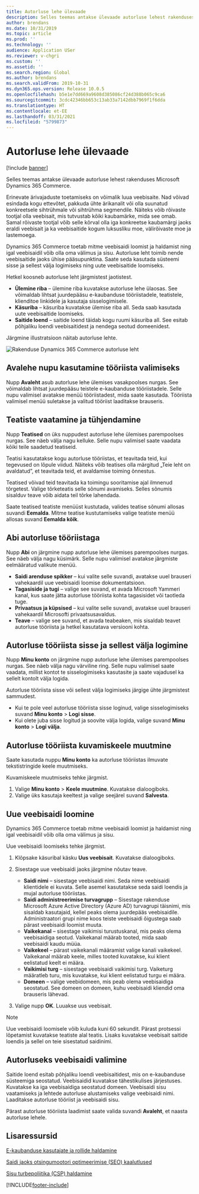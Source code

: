 ```yaml
---
title: Autorluse lehe ülevaade
description: Selles teemas antakse ülevaade autorluse lehest rakenduses Microsoft Dynamics 365 Commerce.
author: brendans
ms.date: 10/31/2019
ms.topic: article
ms.prod: ''
ms.technology: ''
audience: Application USer
ms.reviewer: v-chgri
ms.custom: ''
ms.assetid: ''
ms.search.region: Global
ms.author: brendans
ms.search.validFrom: 2019-10-31
ms.dyn365.ops.version: Release 10.0.5
ms.openlocfilehash: b5e1e7dd669a9608d385086cf24d388b065c9ca6
ms.sourcegitcommit: 3cdc42346bb653c13ab33a7142dbb7969f1f6dda
ms.translationtype: HT
ms.contentlocale: et-EE
ms.lasthandoff: 03/31/2021
ms.locfileid: "5799873"
---
```

# <a name="authoring-page-overview"></a>Autorluse lehe ülevaade

  
 [!include [banner](includes/banner.md)]

Selles teemas antakse ülevaade autorluse lehest rakenduses Microsoft Dynamics 365 Commerce.

Erinevate ärivajaduste toetamiseks on võimalik luua veebisaite. Nad võivad esindada kogu ettevõtet, pakkuda ühte ärikanalit või olla suunatud konkreetsele sihtrühmale või sihtrühma segmendile. Näiteks võib rõivaste tootjal olla veebisait, mis tutvustab kõiki kaubamärke, mida see omab. Samal rõivaste tootjal võib selle kõrval olla iga konkreetse kaubamärgi jaoks eraldi veebisait ja ka veebisaitide kogum luksusliku moe, välirõivaste moe ja lastemoega.

Dynamics 365 Commerce toetab mitme veebisaidi loomist ja haldamist ning igal veebisaidil võib olla oma välimus ja sisu. Autorluse leht toimib nende veebisaitide jaoks ühise pääsupunktina. Saate seda kasutada süsteemi sisse ja sellest välja logimiseks ning uute veebisaitide loomiseks.

Hetkel koosneb autorluse leht järgmistest jaotistest.

- **Ülemine riba** – ülemine riba kuvatakse autorluse lehe ülaosas. See võimaldab lihtsat juurdepääsu e-kaubanduse tööriistadele, teatistele, klienditoe linkidele ja kasutaja sisselogimisele.
- **Käsuriba** – käsuriba kuvatakse ülemise riba all. Seda saab kasutada uute veebisaitide loomiseks.
- **Saitide loend** – saitide loend täidab kogu ruumi käsuriba all. See esitab põhjaliku loendi veebisaitidest ja nendega seotud domeenidest.

Järgmine illustratsioon näitab autorluse lehte.

![Rakenduse Dynamics 365 Commerce autorluse leht](../commerce/media/authoring_tools_01.png)

## <a name="use-the-home-button-to-select-a-tool"></a>Avalehe nupu kasutamine tööriista valimiseks

Nupp **Avaleht** asub autorluse lehe ülemises vasakpoolses nurgas. See võimaldab lihtsat juurdepääsu teistele e-kaubanduse tööriistadele. Selle nupu valimisel avatakse menüü tööriistadest, mida saate kasutada. Tööriista valimisel menüü suletakse ja valitud tööriist laaditakse brauseris.

## <a name="view-and-clear-notifications"></a>Teatiste vaatamine ja tühjendamine

Nupp **Teatised** on üks nuppudest autorluse lehe ülemises parempoolses nurgas. See näeb välja nagu kelluke. Selle nupu valimisel saate vaadata kõiki teile saadetud teatiseid.

Teatisi kasutatakse kogu autorluse tööriistas, et teavitada teid, kui tegevused on lõpule viidud. Näiteks võib teatises olla märgitud „Teie leht on avaldatud”, et teavitada teid, et avaldamise toiming õnnestus.

Teatised võivad teid teavitada ka toimingu sooritamise ajal ilmnenud tõrgetest. Valige tõrketeatis selle sõnumi avamiseks. Selles sõnumis sisalduv teave võib aidata teil tõrke lahendada.

Saate teatised teatiste menüüst kustutada, valides teatise sõnumi allosas suvandi **Eemalda**. Mitme teatise kustutamiseks valige teatiste menüü allosas suvand **Eemalda kõik**.

## <a name="get-help-with-the-authoring-tool"></a>Abi autorluse tööriistaga

Nupp **Abi** on järgmine nupp autorluse lehe ülemises parempoolses nurgas. See näeb välja nagu küsimärk. Selle nupu valimisel avatakse järgmiste eelmääratud valikute menüü.

- **Saidi arenduse spikker** – kui valite selle suvandi, avatakse uuel brauseri vahekaardil uue veebisaidi loomise dokumentatsioon.
- **Tagasiside ja tugi** – valige see suvand, et avada Microsoft Yammeri kanal, kus saate jätta autorluse tööriista kohta tagasisidet või taotleda tuge.
- **Privaatsus ja küpsised** – kui valite selle suvandi, avatakse uuel brauseri vahekaardil Microsofti privaatsusavaldus.
- **Teave** – valige see suvand, et avada teabeaken, mis sisaldab teavet autorluse tööriista ja hetkel kasutatava versiooni kohta.

## <a name="sign-in-to-and-out-of-the-authoring-tool"></a>Autorluse tööriista sisse ja sellest välja logimine

Nupp **Minu konto** on järgmine nupp autorluse lehe ülemises parempoolses nurgas. See näeb välja nagu värviline ring. Selle nupu valimisel saate vaadata, millist kontot te sisselogimiseks kasutasite ja saate vajadusel ka sellelt kontolt välja logida.

Autorluse tööriista sisse või sellest välja logimiseks järgige ühte järgmistest sammudest.

- Kui te pole veel autorluse tööriista sisse loginud, valige sisselogimiseks suvand **Minu konto** \> **Logi sisse**.
- Kui olete juba sisse logitud ja soovite välja logida, valige suvand **Minu konto** \> **Logi välja**.

## <a name="change-the-display-language-of-the-authoring-tool"></a>Autorluse tööriista kuvamiskeele muutmine

Saate kasutada nuppu **Minu konto** ka autorluse tööriistas ilmuvate tekstistringide keele muutmiseks.

Kuvamiskeele muutmiseks tehke järgmist.

1. Valige **Minu konto** \> **Keele muutmine**. Kuvatakse dialoogiboks.
1. Valige üks kasutaja keeltest ja valige seejärel suvand **Salvesta**.

## <a name="create-a-new-website"></a>Uue veebisaidi loomine

Dynamics 365 Commerce toetab mitme veebisaidi loomist ja haldamist ning igal veebisaidil võib olla oma välimus ja sisu.

Uue veebisaidi loomiseks tehke järgmist.

1. Klõpsake käsuribal käsku **Uus veebisait**. Kuvatakse dialoogiboks.
2. Sisestage uue veebisaidi jaoks järgmine nõutav teave.

    - **Saidi nimi** – sisestage veebisaidi nimi. Seda nime veebisaidi klientidele ei kuvata. Selle asemel kasutatakse seda saidi loendis ja mujal autorluse tööriistas.
    - **Saidi administreerimise turvagrupp** – Sisestage rakenduse Microsoft Azure Active Directory (Azure AD) turvagrupi täisnimi, mis sisaldab kasutajaid, kellel peaks olema juurdepääs veebisaidile. Administraatori grupi nime koos teiste veebisaidi õigustega saab pärast veebisaidi loomist muuta.
    - **Vaikekanal** – sisestage vaikimisi turustuskanal, mis peaks olema veebisaidiga seotud. Vaikekanal määrab tooted, mida saab veebisaidi kaudu müüa.
    - **Vaikekeel** – pärast vaikekanali määramist valige kanali vaikekeel. Vaikekanal määrab keele, milles tooted kuvatakse, kui klient eelistatud keelt ei määra.
    - **Vaikimisi turg** – sisestage veebisaidi vaikimisi turg. Vaiketurg määratleb turu, mis kuvatakse, kui klient eelistatud turgu ei määra.
    - **Domeen** – valige veebidomeen, mis peab olema veebisaidiga seostatud. See domeen on domeen, kuhu veebisaidi kliendid oma brauseris lähevad.

1. Valige nupp **OK**. Luuakse uus veebisait.

> [!NOTE]
> Uue veebisaidi loomisele võib kuluda kuni 60 sekundit. Pärast protsessi lõpetamist kuvatakse teatiste alal teatis. Lisaks kuvatakse veebisait saitide loendis ja sellel on teie sisestatud saidinimi.

## <a name="select-a-website-to-author"></a>Autorluseks veebisaidi valimine

Saitide loend esitab põhjaliku loendi veebisaitidest, mis on e-kaubanduse süsteemiga seostatud. Veebisaidid kuvatakse tähestikulises järjestuses. Kuvatakse ka iga veebisaidiga seostatud domeen. Veebisaidi sisu vaatamiseks ja lehtede autorluse alustamiseks valige veebisaidi nimi. Laaditakse autorluse tööriist ja veebisaidi sisu.

Pärast autorluse tööriista laadimist saate valida suvandi **Avaleht**, et naasta autorluse lehele.

## <a name="additional-resources"></a>Lisaressursid

[E-kaubanduse kasutajate ja rollide haldamine](manage-ecommerce-users-roles.md)

[Saidi jaoks otsingumootori optimeerimise (SEO) kaalutlused](search-engine-optimization-considerations.md)

[Sisu turbepoliitika (CSP) haldamine](manage-csp.md)


[!INCLUDE[footer-include](../includes/footer-banner.md)]
